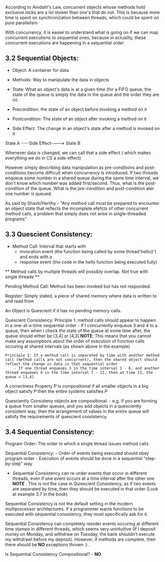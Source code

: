 According to Amdahl's Law, concurrent objects whose methods hold exclusive locks are a lot slower than one's that do not. This is because more time is spent on synchronization between threads, which could be spent on pure parallelism

With concurrency, it is easier to understand what is going on if we can map concurrent executions to sequential ones, because in actuality, these concurrent executions are happening in a sequential order


3.2 Sequential Objects:
---------------------------

- Object: A container for data
- Methods: Way to manipulate the data in objects
- State: What an object's data is at a given time (for a FIFO queue, the state of the queue is simply the data in the queue and the order they are in)

- Precondition: the state of an object before invoking a method on it 
- Postcondition: The state of an object after invoking a method on it 
- Side Effect: The change in an object's state after a method is invoked on it

State A ----Side Effect----> State B 

Whenever data is changed, we can call that a side effect ( which makes everything we do in CS a side-effect)

However simply describing data manipulation as pre-conditions and post-conditions become difficult when concurrency is introduced. If two threads enqueue some number in a shared queue during the same time interval, we don't know which number was added first/second. Thus, what is the post-condition of the queue. What is the pre-condition and post-condition ater one number is queued. 

As said by Shavit/Herlihy - "Any method call must be prepared to encounter an object state that reflects the incomplete efefcts of other concurrent method calls, a problem that simply does not arise in single-threaded programs" 


3.3 Quescient Consistency: 
----------------------------

- Method Call: Interval that starts with 
	- invocation event (the function being called by some thread'hello()')
  and  ends with a 
	- response event (the code in the hello function being executed fully) 

** Method calls by multiple threads will possibly overlap. Not true with single threads ** 

Pending Method Call: Method has been invoked but has not responded. 

Register: Simply stated, a piece of shared memory where data is written to and read from

An Object is Quescient if it has no pending memory calls. 

Quescient Consistency: 
	Principle 1: method calls should appear to happen in a one-at-a-time sequential order
		- If I concurrently enqueue 3 and 4 to a queue, then when I check the state of the queue at some time after, the queue should either be [3,4] or [4,3]
		**NOTE**: This means that you cannot make any assumptions about the order of execution of function calls occuring at shared intervals (as shown above in the example)		  

	Principle 2: If a method call is separated by time with another method call (method calls are not concurrent), then the shared object should reflect the change in data in that sequential order
		- If one thread enqueues 3 in the time interval 1 - 6, and another thread enqueues 4 in the time interval 7 - 12, then at time 13, the queue = [3,4]

A correctness Property *P* is compositional if all smaller objects in a big object satisfy *P* then the entire systems satisfies *P*

Quesciently Consisteny objects are compositional. 
	- e.g. if you are forming a queue from smaller queues, and you add objects in a quesciently consistent way, then the arrangement of values in the entire queue will satisfy the requirements of quescient consistency.

3.4 Sequential Consistency:
-----------------------------

Program Order: The order in which a single thread issues method calls

Sequential Consistency:
	- Order of events being executed should obey program order
	- Execution of events should be done in a sequential "step-by-step" way

- Sequential Consistency can re-order events that occur in different threads, even if one event occurs at a time interval after the other one
 **NOTE** : This is not the case in Quiescient Consistency, as if two events are separated by time, then they should be executed in that order (Look at example 3.7 in the book)

Sequential Consistency is not the default setting in the modern multiprocessor architectures. If a programmer wants functions to be executed with sequential consistency, they must specifically ask for it. 

Sequential Consistency can completely reorder events occuring at different time stamps in different threads, which seems very unintuitive (If I deposit money on Monday, and withdraw on Tuesday, the bank shouldn't execute my withdrawl before my deposit). However, if methods are complete, then there should be **NO** exceptions thrown :) .

Is Sequential Consistency Compositional? - **NO**




